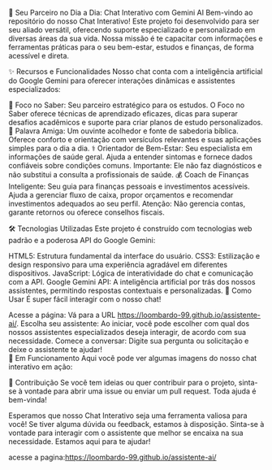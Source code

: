 🤖 Seu Parceiro no Dia a Dia: Chat Interativo com Gemini AI
Bem-vindo ao repositório do nosso Chat Interativo! Este projeto foi desenvolvido para ser seu aliado versátil, oferecendo suporte especializado e personalizado em diversas áreas da sua vida. Nossa missão é te capacitar com informações e ferramentas práticas para o seu bem-estar, estudos e finanças, de forma acessível e direta.

✨ Recursos e Funcionalidades
Nosso chat conta com a inteligência artificial do Google Gemini para oferecer interações dinâmicas e assistentes especializados:

🌟 Foco no Saber: Seu parceiro estratégico para os estudos. O Foco no Saber oferece técnicas de aprendizado eficazes, dicas para superar desafios acadêmicos e suporte para criar planos de estudo personalizados.
🙏 Palavra Amiga: Um ouvinte acolhedor e fonte de sabedoria bíblica. Oferece conforto e orientação com versículos relevantes e suas aplicações simples para o dia a dia.
⚕️ Orientador de Bem-Estar: Seu especialista em informações de saúde geral. Ajuda a entender sintomas e fornece dados confiáveis sobre condições comuns. Importante: Ele não faz diagnósticos e não substitui a consulta a profissionais de saúde.
💰 Coach de Finanças Inteligente: Seu guia para finanças pessoais e investimentos acessíveis. Ajuda a gerenciar fluxo de caixa, propor orçamentos e recomendar investimentos adequados ao seu perfil. Atenção: Não gerencia contas, garante retornos ou oferece conselhos fiscais.

🛠️ Tecnologias Utilizadas
Este projeto é construído com tecnologias web padrão e a poderosa API do Google Gemini:

HTML5: Estrutura fundamental da interface do usuário.
CSS3: Estilização e design responsivo para uma experiência agradável em diferentes dispositivos.
JavaScript: Lógica de interatividade do chat e comunicação com a API.
Google Gemini API: A inteligência artificial por trás dos nossos assistentes, permitindo respostas contextuais e personalizadas.
🚀 Como Usar
É super fácil interagir com o nosso chat!

Acesse a página: Vá para a URL https://loombardo-99.github.io/assistente-ai/.
Escolha seu assistente: Ao iniciar, você pode escolher com qual dos nossos assistentes especializados deseja interagir, de acordo com sua necessidade.
Comece a conversar: Digite sua pergunta ou solicitação e deixe o assistente te ajudar!        
📸 Em Funcionamento
Aqui você pode ver algumas imagens do nosso chat interativo em ação:


🤝 Contribuição
Se você tem ideias ou quer contribuir para o projeto, sinta-se à vontade para abrir uma issue ou enviar um pull request. Toda ajuda é bem-vinda!

Esperamos que nosso Chat Interativo seja uma ferramenta valiosa para você! Se tiver alguma dúvida ou feedback, estamos à disposição.
Sinta-se à vontade para interagir com o assistente que melhor se encaixa na sua necessidade. Estamos aqui para te ajudar!

acesse a pagina:https://loombardo-99.github.io/assistente-ai/
